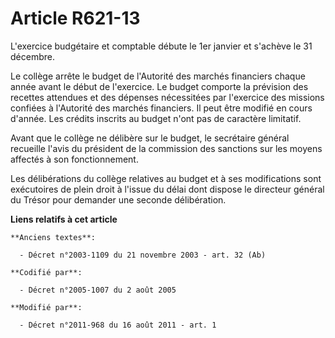 # Article R621-13

L'exercice budgétaire et comptable débute le 1er janvier et s'achève le 31 décembre. 

Le collège arrête le budget de l'Autorité des marchés financiers chaque année avant le début de l'exercice. Le budget
comporte la prévision des recettes attendues et des dépenses nécessitées par l'exercice des missions confiées à l'Autorité
des marchés financiers. Il peut être modifié en cours d'année. Les crédits inscrits au budget n'ont pas de caractère
limitatif. 

Avant que le collège ne délibère sur le budget, le secrétaire général recueille l'avis du président de la commission des
sanctions sur les moyens affectés à son fonctionnement. 

Les délibérations du collège relatives au budget et à ses modifications sont exécutoires de plein droit à l'issue du délai
dont dispose le  directeur général du Trésor pour demander une seconde délibération.

**Liens relatifs à cet article**

	**Anciens textes**:

	  - Décret n°2003-1109 du 21 novembre 2003 - art. 32 (Ab)

	**Codifié par**:

	  - Décret n°2005-1007 du 2 août 2005

	**Modifié par**:

	  - Décret n°2011-968 du 16 août 2011 - art. 1
